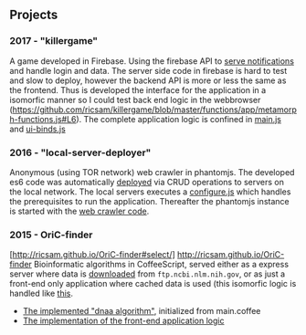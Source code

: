 ## Projects

### 2017 - "killergame"
A game developed in Firebase. Using the firebase API to [serve notifications](https://github.com/ricsam/killergame/blob/master/functions/firebase-messaging-sw.js) and handle login and data. The server side code in firebase is hard to test and slow to deploy, however the backend API is more or less the same as the frontend. Thus is developed the interface for the application in a isomorfic manner so I could test back end logic in the webbrowser (https://github.com/ricsam/killergame/blob/master/functions/app/metamorph-functions.js#L6). The complete application logic is confined in [main.js](https://github.com/ricsam/killergame/blob/master/functions/app/main.js) and [ui-binds.js](https://github.com/ricsam/killergame/blob/master/functions/app/ui-binds.js)

### 2016 - "local-server-deployer"
Anonymous (using TOR network) web crawler in phantomjs. The developed es6 code was automatically [deployed](https://github.com/ricsam/local-server-deployer/blob/master/deployer.js) via CRUD operations to servers on the local network. The local servers executes a [configure.js](https://github.com/ricsam/local-server-deployer/blob/master/local/configure.js) which handles the prerequisites to run the application. Thereafter the phantomjs instance is started with the [web crawler code](https://github.com/ricsam/local-server-deployer/blob/master/local/scripts/crawler.js).

### 2015 - OriC-finder
[http://ricsam.github.io/OriC-finder#select/] http://ricsam.github.io/OriC-finder
Bioinformatic algorithms in CoffeeScript, served either as a express server where data is [downloaded](https://github.com/ricsam/OriC-finder/blob/v2.0/modules/genome-download.coffee) from `ftp.ncbi.nlm.nih.gov`, or as just a front-end only application where cached data is used (this isomorfic logic is handled like [this](https://github.com/ricsam/OriC-finder/blob/3088e3d168cb9454edbec257437cc32dcd844ad1/public/server_/GenBank.coffee#L84).

- [The implemented "dnaa algorithm"](https://github.com/ricsam/OriC-finder/tree/v2.0/public/pages_/dnaa), initialized from main.coffee
- [The implementation of the front-end application logic](https://github.com/ricsam/OriC-finder/tree/v2.0/public/server_)

